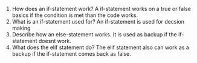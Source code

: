 1. How does an if-statement work?
A if-statement works on a true or false basics if the condition is met than the code works.
2. What is an if-statement used for?
An if-statement is used for decsion making
3. Describe how an else-statement works.
It is used as backup if the if-statement doesnt work.
4. What does the elif statement do?
The elif statement also can work as a backup if the if-statement comes back as false.